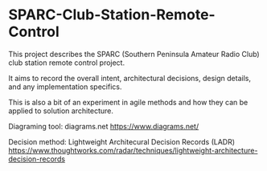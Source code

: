 # SPARC-Club-Station-Remote-Control

This project describes the SPARC (Southern Peninsula Amateur Radio Club) club station remote control project.

It aims to record the overall intent, architectural decisions, design details, and any implementation specifics.

This is also a bit of an experiment in agile methods and how they can be applied to solution architecture.

Diagraming tool: diagrams.net
https://www.diagrams.net/

Decision method: Lightweight Architecural Decision Records (LADR)
https://www.thoughtworks.com/radar/techniques/lightweight-architecture-decision-records
